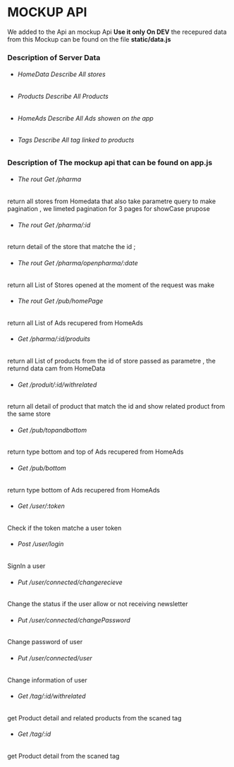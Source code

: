 # MOCKUP API

We added to the Api an mockup Api <Strong>Use it only On DEV</Strong> the recepured data from this Mockup can be found on the file <Strong> static/data.js </strong>

### Description of Server Data

- ###### HomeData Describe All stores

- ###### Products Describe All Products

- ###### HomeAds Describe All Ads showen on the app

- ###### Tags Describe All tag linked to products


### Description of The mockup api that can be found on app.js

 - ###### The rout Get /pharma
 return all stores from Homedata that also take parametre query to make pagination , we limeted pagination for 3 pages for showCase prupose

 - ###### The rout Get /pharma/:id
 return detail of the store that matche the id ;

 - ###### The rout Get /pharma/openpharma/:date
 return all List of Stores opened at the moment of the request was make

 - ###### The rout Get /pub/homePage
 return all List of Ads recupered from HomeAds

 - ###### Get /pharma/:id/produits
 return all List of products from the id of store passed as parametre , the returnd data cam from HomeData

 - ###### Get /produit/:id/withrelated
 return all detail of product that match the id and show related product from the same store

 - ###### Get /pub/topandbottom
 return type bottom and top of Ads recupered from HomeAds

 - ###### Get /pub/bottom
 return type bottom  of Ads recupered from HomeAds

 - ###### Get /user/:token
 Check if the token matche a user token

 - ###### Post /user/login
 SignIn a user

 - ###### Put /user/connected/changerecieve
 Change the status if the user allow or not receiving newsletter

 - ###### Put /user/connected/changePassword
 Change password of user

 - ###### Put /user/connected/user
 Change information of user

 - ###### Get /tag/:id/withrelated
 get Product detail and related products from the scaned tag

 - ###### Get /tag/:id
get Product detail from the scaned tag